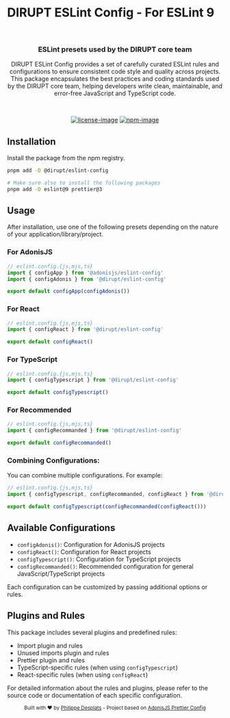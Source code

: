 # DIRUPT ESLint Config - For ESLint 9

<br />

<div align="center">
  <h3>ESLint presets used by the DIRUPT core team</h3>
  <p>
    DIRUPT ESLint Config provides a set of carefully curated ESLint rules and configurations to ensure consistent code style and quality across projects. This package encapsulates the best practices and coding standards used by the DIRUPT core team, helping developers write clean, maintainable, and error-free JavaScript and TypeScript code.
  </p>
</div>

<br />

<div align="center">

[![license-image]][license-url] [![npm-image]][npm-url]

</div>

## Installation

Install the package from the npm registry.

```sh
pnpm add -D @dirupt/eslint-config

# Make sure also to install the following packages
pnpm add -D eslint@9 prettier@3
```

## Usage

After installation, use one of the following presets depending on the nature of your application/library/project.

### For AdonisJS
```js
// eslint.config.{js,mjs,ts}
import { configApp } from '@adonisjs/eslint-config'
import { configAdonis } from '@dirupt/eslint-config'

export default configApp(configAdonis())
```

### For React
```js
// eslint.config.{js,mjs,ts}
import { configReact } from '@dirupt/eslint-config'

export default configReact()
```

### For TypeScript
```js
// eslint.config.{js,mjs,ts}
import { configTypescript } from '@dirupt/eslint-config'

export default configTypescript()
```

### For Recommended
```js
// eslint.config.{js,mjs,ts}
import { configRecommanded } from '@dirupt/eslint-config'

export default configRecommanded()
```

### Combining Configurations:

You can combine multiple configurations. For example:
```js
// eslint.config.{js,mjs,ts}
import { configTypescript, configRecommanded, configReact } from '@dirupt/eslint-config'

export default configTypescript(configRecommanded(configReact()))
```

## Available Configurations

- `configAdonis()`: Configuration for AdonisJS projects
- `configReact()`: Configuration for React projects
- `configTypescript()`: Configuration for TypeScript projects
- `configRecommanded()`: Recommended configuration for general JavaScript/TypeScript projects

Each configuration can be customized by passing additional options or rules.

## Plugins and Rules

This package includes several plugins and predefined rules:

- Import plugin and rules
- Unused imports plugin and rules
- Prettier plugin and rules
- TypeScript-specific rules (when using `configTypescript`)
- React-specific rules (when using `configReact`)

For detailed information about the rules and plugins, please refer to the source code or documentation of each specific configuration.

<div align="center">
  <sub>Built with ❤︎ by <a href="https://github.com/philippe-desplats">Philippe Desplats</a> - Project based on <a href="https://github.com/adonisjs/eslint-config">AdonisJS Prettier Config</a></sub>
</div>

[npm-image]: https://img.shields.io/npm/v/@dirupt/eslint-config/latest.svg?style=for-the-badge&logo=npm
[npm-url]: https://www.npmjs.com/package/@dirupt/eslint-config/v/latest 'npm'
[license-url]: LICENSE.md
[license-image]: https://img.shields.io/github/license/dirupt-agency/eslint-config?style=for-the-badge
